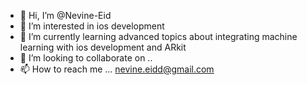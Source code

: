 - 👋 Hi, I’m @Nevine-Eid
- 👀 I’m interested in ios development 
- 🌱 I’m currently learning advanced topics about integrating machine learning with ios development and ARkit
- 💞️ I’m looking to collaborate on ..
- 📫 How to reach me ... nevine.eidd@gmail.com

<!---
Nevine-Eid/Nevine-Eid is a ✨ special ✨ repository because its `README.md` (this file) appears on your GitHub profile.
You can click the Preview link to take a look at your changes.
--->
